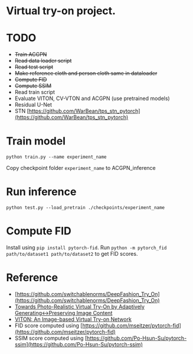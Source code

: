 # Virtual try-on project.

# TODO

* <s>Train ACGPN</s>
* <s>Read data loader script</s>
* <s>Read test script</s>
* <s>Make reference cloth and person cloth same in dataloader</s>
* <s>Compute FID</s>
* <s>Compute SSIM</s>
* Read train script
* Evaluate VITON, CV-VTON and ACGPN (use pretrained models)
* Residual U-Net
* STN [https://github.com/WarBean/tps_stn_pytorch](https://github.com/WarBean/tps_stn_pytorch)

# Train model
`python train.py --name experiment_name`

Copy checkpoint folder `experiment_name` to ACGPN_inference

# Run inference
`python test.py --load_pretrain ./checkpoints/experiment_name`

# Compute FID
Install using `pip install pytorch-fid`.
Run `python -m pytorch_fid path/to/dataset1 path/to/dataset2` to get FID scores.

# Reference
* [https://github.com/switchablenorms/DeepFashion_Try_On](https://github.com/switchablenorms/DeepFashion_Try_On)
* [Towards Photo-Realistic Virtual Try-On by Adaptively
Generating↔Preserving Image Content](https://arxiv.org/pdf/2003.05863.pdf)
* [VITON: An Image-based Virtual Try-on Network](https://openaccess.thecvf.com/content_cvpr_2018/papers/Han_VITON_An_Image-Based_CVPR_2018_paper.pdf)
* FID score computed using [https://github.com/mseitzer/pytorch-fid](https://github.com/mseitzer/pytorch-fid)
* SSIM score computed using [https://github.com/Po-Hsun-Su/pytorch-ssim](https://github.com/Po-Hsun-Su/pytorch-ssim)